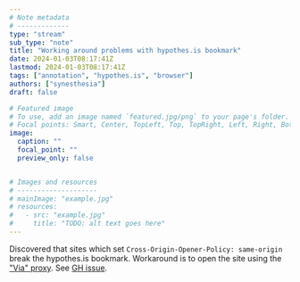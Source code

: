 ```yaml
---
# Note metadata
# -------------
type: "stream"
sub_type: "note"
title: "Working around problems with hypothes.is bookmark"
date: 2024-01-03T08:17:41Z
lastmod: 2024-01-03T08:17:41Z
tags: ["annotation", "hypothes.is", "browser"]
authors: ["synesthesia"]
draft: false

# Featured image
# To use, add an image named `featured.jpg/png` to your page's folder.
# Focal points: Smart, Center, TopLeft, Top, TopRight, Left, Right, BottomLeft, Bottom, BottomRight.
image:
  caption: ""
  focal_point: ""
  preview_only: false


# Images and resources
# --------------------
# mainImage: "example.jpg"
# resources:
#   - src: "example.jpg"
#     title: "TODO: alt text goes here"
---
```

Discovered that sites which set `Cross-Origin-Opener-Policy: same-origin` break the hypothes.is bookmark. Workaround is to open the site using the ["Via" proxy](https://web.hypothes.is/via-proxy-tutorial/). See [GH issue](https://github.com/hypothesis/client/issues/5769).

